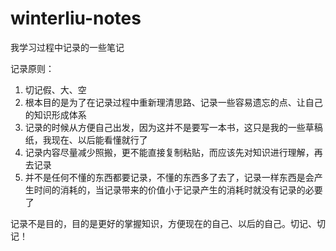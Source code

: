 # winterliu-notes
我学习过程中记录的一些笔记

记录原则：

1. 切记假、大、空
2. 根本目的是为了在记录过程中重新理清思路、记录一些容易遗忘的点、让自己的知识形成体系
3. 记录的时候从方便自己出发，因为这并不是要写一本书，这只是我的一些草稿纸，我现在、以后能看懂就行了
4. 记录内容尽量减少照搬，更不能直接复制粘贴，而应该先对知识进行理解，再去记录
5. 并不是任何不懂的东西都要记录，不懂的东西多了去了，记录一样东西是会产生时间的消耗的，当记录带来的价值小于记录产生的消耗时就没有记录的必要了

记录不是目的，目的是更好的掌握知识，方便现在的自己、以后的自己。切记、切记！